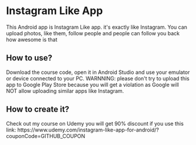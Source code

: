 <h1>Instagram Like App</h1>
This Android app is Instagram Like app. it's exactly like Instagram. You can upload photos, like them, follow people and people can follow you back how awesome is that

<h2>How to use?</h2>
Download the course code, open it in Android Studio and use your emulator or device connected to your PC.
WARNNING: please don't try to upload this app to Google Play Store because you will get a violation as Google will NOT allow uploading similar apps like Instagram.

<h2>How to create it?</h2>
Check out my course on Udemy you will get 90% discount if you use this link:
https://www.udemy.com/instagram-like-app-for-android/?couponCode=GITHUB_COUPON
